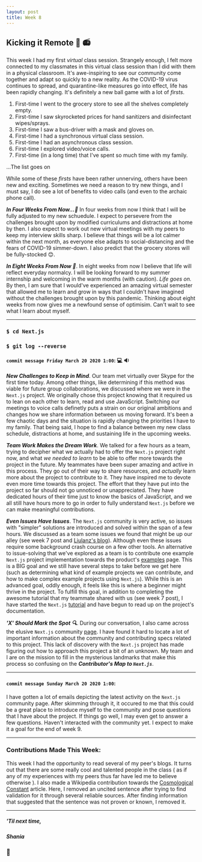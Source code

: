 ```yaml
---
layout: post
title: Week 8
---
```


## Kicking it Remote :no_bell: :radio:

This week I had my first *virtual* class session. Strangely enough, I felt more connected to my classmates in this virtual class session than I did with them in a physical classroom. It's awe-inspiring to see our community come together and adapt so quickly to a new reality. As the COVID-19 virus continues to spread, and quarantine-like measures go into effect, life has been rapidly changing. It's definitely a new ball game with a lot of *firsts*.

1. First-time I went to the grocery store to see all the shelves completely empty.
1. First-time I saw skyrocketed prices for hand sanitizers and disinfectant wipes/sprays.
1. First-time I saw a bus-driver with a mask and gloves on.
1. First-time I had a synchronous virtual class session.
1. First-time I had an asynchronous class session. 
1. First-time I explored video/voice calls.
1. First-time (in a long time) that I've spent so much time with my family.
 
...The list goes on

While some of these *firsts* have been rather unnerving, others have been new and exciting. Sometimes we need a reason to try new things, and I must say, I do see a lot of benefits to video calls (and even to the archaic phone call). 

***In Four Weeks From Now...:crystal_ball:*** 
In four weeks from now I think that I will be fully adjusted to my new schuedule. I expect to persevere from the challenges brought upon by modified curriculums and distractions at home by then. I also expect to work out new virtual meetings with my peers to keep my interview skills sharp. I believe that things will be a lot calmer within the next month, as everyone else adapts to social-distancing and the fears of COVID-19 simmer-down. I also predict that the grocery stores will be fully-stocked :blush:.

***In Eight Weeks From Now :crystal_ball:***. 
In eight weeks from now I believe that life will reflect everyday normalcy. I will be looking forward to my summer internship and welcoming in the warm months (with caution). *Life goes on.* By then, I am sure that I would've experienced an amazing virtual semester that allowed me to learn and grow in ways that I couldn't have imagined without the challenges brought upon by this pandemic. Thinking about eight weeks from now gives me a newfound sense of optimisim. Can't wait to see what I learn about myself.



<!-- Continue to chronicle your activities related to the project on which you are now working, in detail. Treat the blog as its name's derivation implies.
This week has been eventful, and it has greatly impacted everyone's lives. For you as students it has a different impact than it does for others, and it has an impact on our plans for this course. Write about how it has changed things for you, and as an interesting exercise, write how you think the situation will be in four weeks and in eight weeks. -->

---

### `$ cd Next.js`
### `$ git log --reverse`


#### `commit message Friday March 20 2020 1:00`: :computer: :sound:
***New Challenges to Keep in Mind***. Our team met virtually over Skype for the first time today. Among other things, like determining if this method was viable for future group collaborations, we discussed where we were in the `Next.js` project. We originally chose this project knowing that it required us to lean on each other to learn, read and use JavaScript. Switching our meetings to voice calls definetly puts a strain on our original ambitions and changes how we share information between us moving forward. It's been a few chaotic days and the situation is rapidly changing the priorities I have to my family. That being said, I hope to find a balance between my new class schedule, distractions at home, and sustaining life in the upcoming weeks.

***Team Work Makes the Dream Work***. We talked for a few hours as a team, trying to decipher what we actually had to offer the `Next.js` project right now, and what *we needed to learn* to be able to offer more towards the project in the future. My teammates have been super amazing and active in this process. They go out of their way to share resources, and *actually* learn more about the project to contribute to it. They have inspired me to devote even more time towards this project. The effort that they have put into the project so far should not go unnoticed or unappreciated. They have dedicated hours of their time just to know the basics of JavaScript, and we all still have hours more to go in order to fully understand `Next.js` before we can make meaningful contributions. 

***Even Issues Have Issues***. The `Next.js` community is very active, so issues with "simpler" solutions are introduced and solved within the span of a few hours. We discussed as a team some issues we found that might be up our alley (see week 7 post and [Liulanz's blog](https://hunter-college-ossd-spr-2020.github.io/liulanz-weekly/week08/)). Although even these issues require some background crash course on a few other tools. An alternative to issue-solving that we've explored as a team is to contribute one example `Next.js` project implementation towards the product's [examples](https://github.com/zeit/next.js/tree/canary/examples) page. This is a BIG goal and we still have several steps to take before we get here (such as determining what kind of example projects we can contribute, and how to make complex example projects using `Next.js`). While this is an advanced goal, oddly enough, it feels like this is where a beginner might thrive in the project. To fulfill this goal, in addition to completing the awesome tutorial that my teammate shared with us (see week 7 post), I have started the `Next.js` [tutorial](https://nextjs.org/learn/basics/getting-started) and have begun to read up on the project's documentation. 

***'X' Should Mark the Spot :mag:***. During our conversation, I also came across the elusive `Next.js` community [page](https://spectrum.chat/next-js/general/can-next-js-be-a-part-of-zeit-community~f97a3fb2-5d4f-4d96-b8c7-7fc50e5f4401). I have found it hard to locate a lot of important information about the community and contributing specs related to this project. This lack of discovery with the `Next.js` project has made figuring out how to approach this project a bit of an unknown. My team and I are on the mission to fill in the mysterious landmarks that make this process so confusing on the ***Contributor's Map to `Next.js`***. 

---

#### `commit message Sunday March 20 2020 1:00`: 
I have gotten a lot of emails depicting the latest activity on the `Next.js` community page. After skimming through it, it occured to me that this could be a great place to introduce myself to the community and pose questions that I have about the project. If things go well, I may even get to answer a few questions. Haven't interacted with the community yet. I expect to make it a goal for the end of week 9.

---

### Contributions Made This Week:
This week I had the opportunity to read several of my peer's blogs. It turns out that there are some really cool and talented people in the class ( as if any of my experiences with my peers thus far have led me to believe otherwise ).
I also made a Wikipedia contribution towards the [Cosmological Constant](https://en.wikipedia.org/wiki/Cosmological_constant) article. Here, I removed an uncited sentence after trying to find validation for it through several reliable sources. After finding information that suggested that the sentence was not proven or known, I removed it.

--- 
##### *'Til next time,*
##### Shania
### :mushroom: